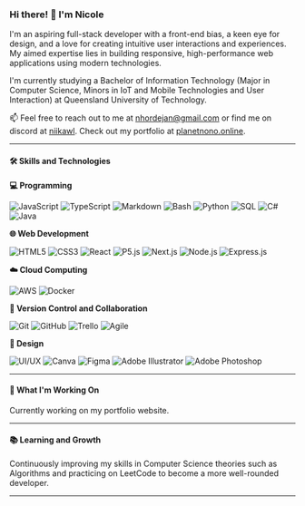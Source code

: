 ### Hi there! 👋 I'm Nicole

I'm an aspiring full-stack developer with a front-end bias, a keen eye for design, and a love for creating intuitive user interactions and experiences. My aimed expertise lies in building responsive, high-performance web applications using modern technologies.

I'm currently studying a Bachelor of Information Technology (Major in Computer Science, Minors in IoT and Mobile Technologies and User Interaction) at Queensland University of Technology.

📫 Feel free to reach out to me at [nhordejan@gmail.com](mailto:nhordejan@gmail.com) or find me on discord at [niikawl](discord.com/users/niikawl). Check out my portfolio at [planetnono.online](https://www.planetnono.online/).

---

#### 🛠️ Skills and Technologies

**💻 Programming**

![JavaScript](https://img.shields.io/badge/JavaScript-F7DF1E?style=flat&logo=javascript&logoColor=black)
![TypeScript](https://img.shields.io/badge/TypeScript-007ACC?style=flat&logo=typescript&logoColor=white)
![Markdown](https://img.shields.io/badge/Markdown-000000?style=flat&logo=markdown&logoColor=white)
![Bash](https://img.shields.io/badge/Bash-4EAA25?style=flat&logo=gnu-bash&logoColor=white)
![Python](https://img.shields.io/badge/Python-3776AB?style=flat&logo=python&logoColor=white)
![SQL](https://img.shields.io/badge/SQL-4479A1?style=flat&logo=postgresql&logoColor=white)
![C#](https://img.shields.io/badge/C%23-239120?style=flat&logo=c-sharp&logoColor=white)
![Java](https://img.shields.io/badge/Java-007396?style=flat&logo=java&logoColor=white)

**🌐 Web Development**

![HTML5](https://img.shields.io/badge/HTML5-E34F26?style=flat&logo=html5&logoColor=white)
![CSS3](https://img.shields.io/badge/CSS3-1572B6?style=flat&logo=css3&logoColor=white)
![React](https://img.shields.io/badge/React-61DAFB?style=flat&logo=react&logoColor=black)
![P5.js](https://img.shields.io/badge/P5.js-ED225D?style=flat&logo=p5.js&logoColor=white)
![Next.js](https://img.shields.io/badge/Next.js-000000?style=flat&logo=next.js&logoColor=white)
![Node.js](https://img.shields.io/badge/Node.js-339933?style=flat&logo=node.js&logoColor=white)
![Express.js](https://img.shields.io/badge/Express.js-000000?style=flat&logo=express&logoColor=white)

**☁️ Cloud Computing**

![AWS](https://img.shields.io/badge/Amazon%20AWS-232F3E?style=flat&logo=amazon-aws&logoColor=white)
![Docker](https://img.shields.io/badge/Docker-2496ED?style=flat&logo=docker&logoColor=white)

**🔧 Version Control and Collaboration**

![Git](https://img.shields.io/badge/Git-F05032?style=flat&logo=git&logoColor=white)
![GitHub](https://img.shields.io/badge/GitHub-181717?style=flat&logo=github&logoColor=white)
![Trello](https://img.shields.io/badge/Trello-0079BF?style=flat&logo=trello&logoColor=white)
![Agile](https://img.shields.io/badge/Agile-2496ED?style=flat&logo=agile&logoColor=white)

**🎨 Design**

![UI/UX](https://img.shields.io/badge/UI%2FUX-Principles-000000?style=flat&logo=design&logoColor=white)
![Canva](https://img.shields.io/badge/Canva-00C4CC?style=flat&logo=canva&logoColor=white)
![Figma](https://img.shields.io/badge/Figma-F24E1E?style=flat&logo=figma&logoColor=white)
![Adobe Illustrator](https://img.shields.io/badge/Adobe%20Illustrator-FF9A00?style=flat&logo=adobe-illustrator&logoColor=white)
![Adobe Photoshop](https://img.shields.io/badge/Adobe%20Photoshop-31A8FF?style=flat&logo=adobe-photoshop&logoColor=white)

---

#### 🌟 What I'm Working On

Currently working on my portfolio website.

---

#### 📚 Learning and Growth

Continuously improving my skills in Computer Science theories such as Algorithms and practicing on LeetCode to become a more well-rounded developer.

---

<!---
Nhordejan/Nhordejan is a ✨ special ✨ repository because its `README.md` (this file) appears on your GitHub profile.
You can click the Preview link to take a look at your changes.
--->
